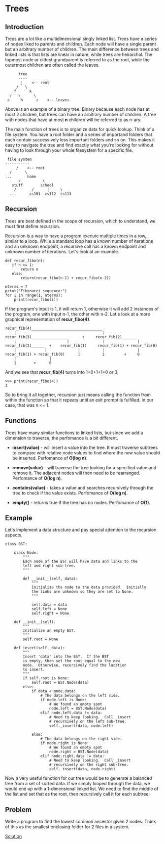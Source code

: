 # Trees

## Introduction

Trees are a lot like a multidimensional singly linked list.  Trees have a series of nodes liked to parents and children.  Each node will have a single parent but an arbitrary number of children.  The main difference between trees and linked lists is that lists are linear in nature, while trees are heirarchal.  The topmost node or oldest grandparent is referred to as the root, while the outermost children are often called the leaves.

```
      tree
      ----
       j    <-- root
     /   \
    f      k  
  /   \      \
 a     h      z    <-- leaves
```

 Above is an example of a binary tree. Binary because each node has at most 2 children, but trees can have an arbitrary number of children.  A tree with nodes that have at most **n** children will be referred to as n-ary. 

 The main function of trees is to organize data for quick lookup.  Think of a file system.  You have a root folder and a series of importand folders that each contain successively less important folders and so on. This makes it easy to navigate the tree and find exactly what you're looking for without having to look through your whole filesystem for a specific file.

```
 file system
-----------
     /    <-- root
  /      \
...       home
      /          \
   stuff        school
    /       /      |     \
  ...      cs101  cs112  cs113
```

## Recursion

Trees are best defined in the scope of recursion, which to understand, we must first define recursion.

Recursion is a way to have a program execute multiple times in a row, similar to a loop.  While a standard loop has a known number of iterations and an unknown endpoint, a recursive call has a known endpoint and unknown number of iterations.  Let's look at an example.

```
def recur_fibo(n):
   if n <= 1:
       return n
   else:
       return(recur_fibo(n-1) + recur_fibo(n-2))

nterms = 7
print("Fibonacci sequence:")
for i in range(1, nterms):
    print(recur_fibo(i))
```

If the program's input is 1, it will return 1, otherwise it will add 2 instances of the program, one with input n-1, the other with n-2. Let's look at a more graphical representation of **recur_fibo(4)**.

```
recur_fib(4)________________________________
    |                                       |
recur_fib(3)________________       +     recur_fib(2)_______
    |                       |               |               |
recur_fib(2)______  +    recur_fib(1)     recur_fib(1) + recur_fib(0)
    |             |              |          |               |
recur_fib(1) + recur_fib(0)      1          1         +     0 
    |               |
    1        +      0
```
And we see that **recur_fib(4)** turns into 1+0+1+1+0 or 3.  
```
>>> print(recur_fibo(4))
3
```
So to bring it all together, recursion just means calling the function from within the function so that it repeats until an exit prompt is fulfilled. In our case, that was n <= 1.

## Functions
Trees have many similar functions to linked lists, but since we add a dimension to traverse, the perfomance is a bit different.

* **insert(value)** - will insert a value into the tree.  It must traverse subtrees to compare with relative node values to find where the new value should be inserted.  Perfomance of **O(log n)**.

* **remove(value)** - will traverse the tree looking for a specified value and remove it.  The adjacent nodes will then need to be rearranged.  Perfomance of **O(log n)**.

* **contains(value)** - takes a value and searches recursively through the tree to check if the value exists.  Perfomance of **O(log n)**.

* **empty()** - returns true if the tree has no nodes.    Perfomance of **O(1)**.

## Example
Let's implement a data structure and pay special attention to the recursion aspects.  
```
class BST:

    class Node:
        """
        Each node of the BST will have data and links to the 
        left and right sub-tree. 
        """

        def __init__(self, data):
            """ 
            Initialize the node to the data provided.  Initially
            the links are unknown so they are set to None.
            """
       
            self.data = data
            self.left = None
            self.right = None

    def __init__(self):
        """
        Initialize an empty BST.
        """
        self.root = None

    def insert(self, data):
        """
        Insert 'data' into the BST.  If the BST
        is empty, then set the root equal to the new 
        node.  Otherwise, recursively find the location 
        to insert.
        """
        if self.root is None:
            self.root = BST.Node(data)
        else:
            if data < node.data:
                # The data belongs on the left side.
                if node.left is None:
                    # We found an empty spot
                    node.left = BST.Node(data)
                elif node.left.data != data:
                    # Need to keep looking.  Call _insert
                    # recursively on the left sub-tree.
                    self._insert(data, node.left)

            else:
                # The data belongs on the right side.
                if node.right is None:
                    # We found an empty spot
                    node.right = BST.Node(data)
                elif node.right.data != data:
                    # Need to keep looking.  Call _insert
                    # recursively on the right sub-tree.
                    self._insert(data, node.right)
```

Now a very useful function for our tree would be to generate a balanced tree from a set of sorted data.  If we simply looped through the data, we would end up with a 1-dimensional linked list.  We need to find the middle of the list and set that as the root, then recursively call it for each subtree.  



## Problem

Write a program to find the lowest common ancestor given 2 nodes.  Think of this as the smallest enclosing folder for 2 files in a system.

[Solution](treeSolution.py) 